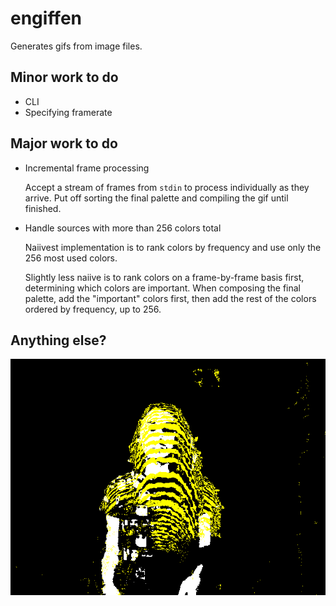# engiffen

Generates gifs from image files.

## Minor work to do

* CLI
* Specifying framerate

## Major work to do

* Incremental frame processing

  Accept a stream of frames from `stdin` to process individually as they arrive. Put off sorting the final palette and compiling the gif until finished.

* Handle sources with more than 256 colors total

  Naiivest implementation is to rank colors by frequency and use only the 256 most used colors.

  Slightly less naiive is to rank colors on a frame-by-frame basis first, determining which colors are important. When composing the final palette, add the "important" colors first, then add the rest of the colors ordered by frequency, up to 256.

## Anything else?

![shrug](test/shrug.gif)
